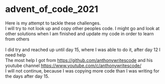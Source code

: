 # advent_of_code_2021

Here is my attempt to tackle these challenges.\
I will try to not look up and copy other peoples code. I might go and look at other solutions when I am finished and update my code in order to learn from others\
\
I did try and reached up until day 15, where I was able to do it, after day 12 I need help\
The most help I got from https://github.com/anthonywritescode and his youtube channel https://www.youtube.com/c/anthonywritescode/ \
I will not continue, because I was copying more code than I was writing for the days after day 15.

